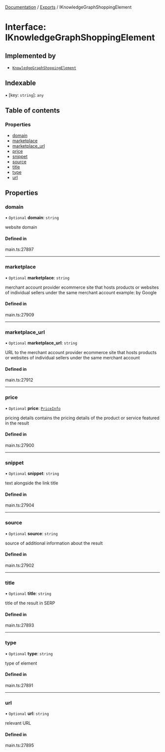 [Documentation](../README.md) / [Exports](../modules.md) / IKnowledgeGraphShoppingElement

# Interface: IKnowledgeGraphShoppingElement

## Implemented by

- [`KnowledgeGraphShoppingElement`](../classes/KnowledgeGraphShoppingElement.md)

## Indexable

▪ [key: `string`]: `any`

## Table of contents

### Properties

- [domain](IKnowledgeGraphShoppingElement.md#domain)
- [marketplace](IKnowledgeGraphShoppingElement.md#marketplace)
- [marketplace\_url](IKnowledgeGraphShoppingElement.md#marketplace_url)
- [price](IKnowledgeGraphShoppingElement.md#price)
- [snippet](IKnowledgeGraphShoppingElement.md#snippet)
- [source](IKnowledgeGraphShoppingElement.md#source)
- [title](IKnowledgeGraphShoppingElement.md#title)
- [type](IKnowledgeGraphShoppingElement.md#type)
- [url](IKnowledgeGraphShoppingElement.md#url)

## Properties

### domain

• `Optional` **domain**: `string`

website domain

#### Defined in

main.ts:27897

___

### marketplace

• `Optional` **marketplace**: `string`

merchant account provider
ecommerce site that hosts products or websites of individual sellers under the same merchant account
example:
by Google

#### Defined in

main.ts:27909

___

### marketplace\_url

• `Optional` **marketplace\_url**: `string`

URL to the merchant account provider
ecommerce site that hosts products or websites of individual sellers under the same merchant account

#### Defined in

main.ts:27912

___

### price

• `Optional` **price**: [`PriceInfo`](../classes/PriceInfo.md)

pricing details
contains the pricing details of the product or service featured in the result

#### Defined in

main.ts:27900

___

### snippet

• `Optional` **snippet**: `string`

text alongside the link title

#### Defined in

main.ts:27904

___

### source

• `Optional` **source**: `string`

source of additional information about the result

#### Defined in

main.ts:27902

___

### title

• `Optional` **title**: `string`

title of the result in SERP

#### Defined in

main.ts:27893

___

### type

• `Optional` **type**: `string`

type of element

#### Defined in

main.ts:27891

___

### url

• `Optional` **url**: `string`

relevant URL

#### Defined in

main.ts:27895
